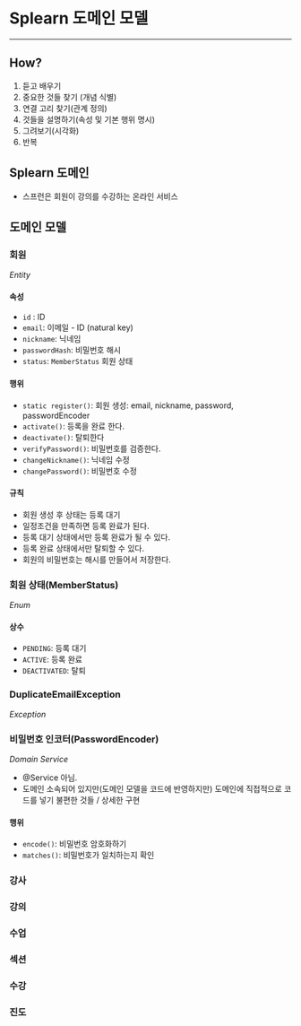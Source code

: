 # Splearn 도메인 모델

---
## How?
1. 듣고 배우기
2. 중요한 것들 찾기 (개념 식별)
3. 연결 고리 찾기(관계 정의)
4. 것들을 설명하기(속성 및 기본 행위 명시)
5. 그려보기(시각화)
6. 반복

## Splearn 도메인
- 스프런은 회원이 강의를 수강하는 온라인 서비스

## 도메인 모델

### 회원
_Entity_

#### 속성
- `id` : ID
- `email`: 이메일 - ID (natural key)
- `nickname`: 닉네임
- `passwordHash`: 비밀번호 해시
- `status`: `MemberStatus` 회원 상태
#### 행위
- `static register()`: 회원 생성: email, nickname, password, passwordEncoder
- `activate()`: 등록을 완료 한다.
- `deactivate()`: 탈퇴한다
- `verifyPassword()`: 비밀번호를 검증한다.
- `changeNickname()`: 닉네임 수정
- `changePassword()`: 비밀번호 수정

#### 규칙
- 회원 생성 후 상태는 등록 대기
- 일정조건을 만족하면 등록 완료가 된다.
- 등록 대기 상태에서만 등록 완료가 될 수 있다.
- 등록 완료 상태에서만 탈퇴할 수 있다.
- 회원의 비밀번호는 해시를 만들어서 저장한다.

### 회원 상태(MemberStatus)
_Enum_ 
#### 상수
- `PENDING`: 등록 대기
- `ACTIVE`: 등록 완료
- `DEACTIVATED`: 탈퇴

### DuplicateEmailException
_Exception_

### 비밀번호 인코터(PasswordEncoder)
_Domain Service_
- @Service 아님.
- 도메인 소속되어 있지만(도메인 모델을 코드에 반영하지만) 도메인에 직접적으로 코드를 넣기 불편한 것들 / 상세한 구현

#### 행위
- `encode()`: 비밀번호 암호화하기
- `matches()`: 비밀번호가 일치하는지 확인

### 강사

### 강의

### 수업

### 섹션

### 수강

### 진도
